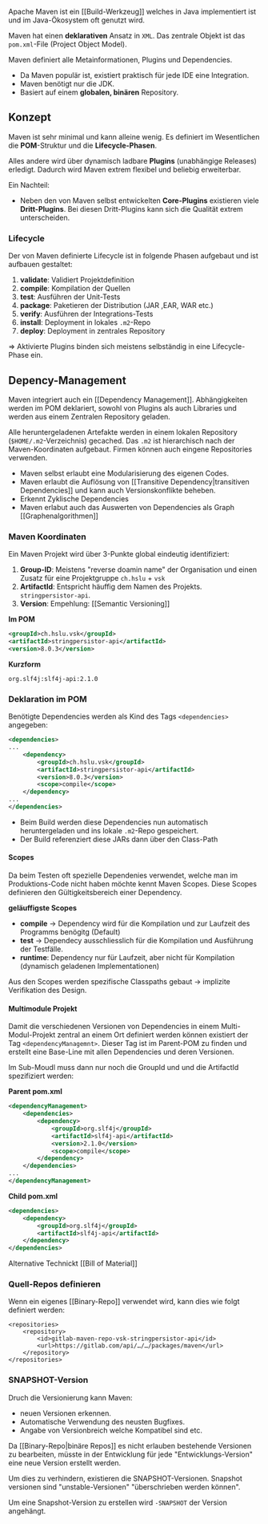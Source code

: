 Apache Maven ist ein [[Build-Werkzeug]] welches in Java implementiert ist und im Java-Ökosystem oft genutzt wird.

Maven hat einen **deklarativen** Ansatz in `XML`. Das zentrale Objekt ist das `pom.xml`-File (Project Object Model).

Maven definiert alle Metainformationen, Plugins und Dependencies.

- Da Maven populär ist, existiert praktisch für jede IDE eine Integration.
- Maven benötigt nur die JDK.
- Basiert auf einem **globalen, binären** Repository.

## Konzept
Maven ist sehr minimal und kann alleine wenig. Es definiert im Wesentlichen die **POM**-Struktur und die **Lifecycle-Phasen**.

Alles andere wird über dynamisch ladbare **Plugins** (unabhängige Releases) erledigt.
Dadurch wird Maven extrem flexibel und beliebig erweiterbar.

Ein Nachteil:
- Neben den von Maven selbst entwickelten **Core-Plugins** existieren viele **Dritt-Plugins**. Bei diesen Dritt-Plugins kann sich die Qualität extrem unterscheiden.

### Lifecycle
Der von Maven definierte Lifecycle ist in folgende Phasen aufgebaut und ist aufbauen gestaltet:
1. **validate**: Validiert Projektdefinition
2. **compile**: Kompilation der Quellen
3. **test**: Ausführen der Unit-Tests
4. **package**: Paketieren der Distribution (JAR ,EAR, WAR etc.)
5. **verify**: Ausführen der Integrations-Tests
6. **install**: Deployment in lokales `.m2`-Repo
7. **deploy**: Deployment in zentrales Repository

=> Aktivierte Plugins binden sich meistens selbständig in eine Lifecycle-Phase ein.

## Depency-Management
Maven integriert auch ein [[Dependency Management]].
Abhängigkeiten werden im POM deklariert, sowohl von Plugins als auch Libraries und werden aus einem Zentralen Repository geladen.

Alle heruntergeladenen Artefakte werden in einem lokalen Repository (`$HOME/.m2`-Verzeichnis) gecached.
Das `.m2` ist hierarchisch nach der Maven-Koordinaten aufgebaut.
Firmen können auch eingene Repositories verwenden.

- Maven selbst erlaubt eine Modularisierung des eigenen Codes.
- Maven erlaubt die Auflösung von [[Transitive Dependency|transitiven Dependencies]] und kann auch Versionskonflikte beheben.
- Erkennt Zyklische Dependencies
- Maven erlabut auch das Auswerten von Dependencies als Graph [[Graphenalgorithmen]]



### Maven Koordinaten
Ein Maven Projekt wird über 3-Punkte global eindeutig identifiziert:
1. **Group-ID**: Meistens "reverse doamin name" der Organisation und einen Zusatz für eine Projektgruppe `ch.hslu` + `vsk`
2. **ArtifactId**: Entspricht häuffig dem Namen des Projekts. `stringpersistor-api`.
3. **Version**: Empehlung: [[Semantic Versioning]]

**Im POM**
```xml
<groupId>ch.hslu.vsk</groupId>
<artifactId>stringpersistor-api</artifactId>
<version>8.0.3</version>
```

**Kurzform**
```
org.slf4j:slf4j-api:2.1.0
```

### Deklaration im POM
Benötigte Dependencies werden als Kind des Tags `<dependencies>` angegeben:

```xml
<dependencies>
...
	<dependency>
		<groupId>ch.hslu.vsk</groupId>
		<artifactId>stringpersistor-api</artifactId>
		<version>8.0.3</version>
		<scope>compile</scope>
	</dependency>
...
</dependencies>
```
- Beim Build werden diese Dependencies nun automatisch heruntergeladen und ins lokale `.m2`-Repo gespeichert.
- Der Build referenziert diese JARs dann über den Class-Path

#### Scopes
Da beim Testen oft spezielle Dependenies verwendet, welche man im Produktions-Code nicht haben möchte kennt Maven Scopes.
Diese Scopes definieren den Gültigkeitsbereich einer Dependency.

**geläuffigste Scopes**
- **compile** -> Dependency wird für die Kompilation und zur Laufzeit des Programms benögitg (Default)
- **test** -> Dependecy ausschliesslich für die Kompilation und Ausführung der Testfälle.
- **runtime**: Dependency nur für Laufzeit, aber nicht für Kompilation (dynamisch geladenen Implementationen)

Aus den Scopes werden spezifische Classpaths gebaut -> implizite Verifikation des Design.

#### Multimodule Projekt
Damit die verschiedenen Versionen von Dependencies in einem Multi-Modul-Projekt zentral an einem Ort definiert werden können existiert der Tag `<dependencyManagemnt>`. Dieser Tag ist im Parent-POM zu finden und erstellt eine Base-Line mit allen Dependencies und deren Versionen.

Im Sub-Moudl muss dann nur noch die GroupId und und die ArtifactId spezifiziert werden:

**Parent pom.xml**
```xml
<dependencyManagement>
	<dependencies>
		<dependency>
			<groupId>org.slf4j</groupId>
			<artifactId>slf4j-api</artifactId>
			<version>2.1.0</version>
			<scope>compile</scope>
		</dependency>
	</dependencies>
...
</dependencyManagement>
```

**Child pom.xml**
```xml
<dependencies>
	<dependency>
		<groupId>org.slf4j</groupId>
		<artifactId>slf4j-api</artifactId>
	</dependency>
</dependencies>
```

Alternative Technickt [[Bill of Material]]
### Quell-Repos definieren
Wenn ein eigenes [[Binary-Repo]] verwendet wird, kann dies wie folgt definiert werden:
```
<repositories>
	<repository>
		<id>gitlab-maven-repo-vsk-stringpersistor-api</id>
		<url>https://gitlab.com/api/…/…/packages/maven</url>
	</repository>
</repositories>
```

### SNAPSHOT-Version
Druch die Versionierung kann Maven:
- neuen Versionen erkennen.
- Automatische Verwendung des neusten Bugfixes.
- Angabe von Versionbreich welche Kompatibel sind etc.

Da [[Binary-Repo|binäre Repos]] es nicht erlauben bestehende Versionen zu bearbeiten, müsste in der Entwicklung für jede "Entwicklungs-Version" eine neue Version erstellt werden.

Um dies zu verhindern, existieren die SNAPSHOT-Versionen. Snapshot versionen sind "unstable-Versionen" "überschrieben werden können".

Um eine Snapshot-Version zu erstellen wird `-SNAPSHOT` der Version angehängt.

